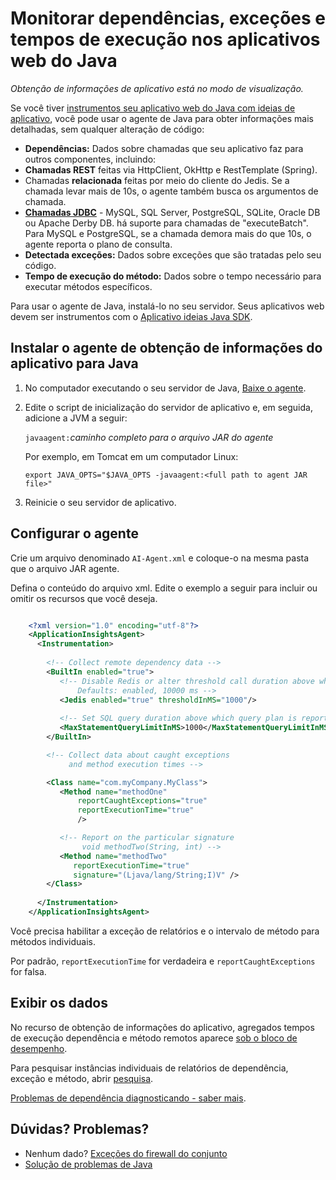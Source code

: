 <properties 
    pageTitle="Monitorar dependências, exceções e tempos de execução nos aplicativos web do Java" 
    description="Estendido o monitoramento do seu site de Java com ideias de aplicativo" 
    services="application-insights" 
    documentationCenter="java"
    authors="alancameronwills" 
    manager="douge"/>

<tags 
    ms.service="application-insights" 
    ms.workload="tbd" 
    ms.tgt_pltfrm="ibiza" 
    ms.devlang="na" 
    ms.topic="article" 
    ms.date="08/24/2016" 
    ms.author="awills"/>
 
# <a name="monitor-dependencies-exceptions-and-execution-times-in-java-web-apps"></a>Monitorar dependências, exceções e tempos de execução nos aplicativos web do Java

*Obtenção de informações de aplicativo está no modo de visualização.*

Se você tiver [instrumentos seu aplicativo web do Java com ideias de aplicativo][java], você pode usar o agente de Java para obter informações mais detalhadas, sem qualquer alteração de código:


* **Dependências:** Dados sobre chamadas que seu aplicativo faz para outros componentes, incluindo:
 * **Chamadas REST** feitas via HttpClient, OkHttp e RestTemplate (Spring).
 * Chamadas **relacionada** feitas por meio do cliente do Jedis. Se a chamada levar mais de 10s, o agente também busca os argumentos de chamada.
 * **[Chamadas JDBC](http://docs.oracle.com/javase/7/docs/technotes/guides/jdbc/)** - MySQL, SQL Server, PostgreSQL, SQLite, Oracle DB ou Apache Derby DB. há suporte para chamadas de "executeBatch". Para MySQL e PostgreSQL, se a chamada demora mais do que 10s, o agente reporta o plano de consulta. 
* **Detectada exceções:** Dados sobre exceções que são tratadas pelo seu código.
* **Tempo de execução do método:** Dados sobre o tempo necessário para executar métodos específicos.

Para usar o agente de Java, instalá-lo no seu servidor. Seus aplicativos web devem ser instrumentos com o [Aplicativo ideias Java SDK][java].

## <a name="install-the-application-insights-agent-for-java"></a>Instalar o agente de obtenção de informações do aplicativo para Java

1. No computador executando o seu servidor de Java, [Baixe o agente](https://aka.ms/aijavasdk).
2. Edite o script de inicialização do servidor de aplicativo e, em seguida, adicione a JVM a seguir:

    `javaagent:`*caminho completo para o arquivo JAR do agente*

    Por exemplo, em Tomcat em um computador Linux:

    `export JAVA_OPTS="$JAVA_OPTS -javaagent:<full path to agent JAR file>"`


3. Reinicie o seu servidor de aplicativo.

## <a name="configure-the-agent"></a>Configurar o agente

Crie um arquivo denominado `AI-Agent.xml` e coloque-o na mesma pasta que o arquivo JAR agente.

Defina o conteúdo do arquivo xml. Edite o exemplo a seguir para incluir ou omitir os recursos que você deseja. 

```XML

    <?xml version="1.0" encoding="utf-8"?>
    <ApplicationInsightsAgent>
      <Instrumentation>
        
        <!-- Collect remote dependency data -->
        <BuiltIn enabled="true">
           <!-- Disable Redis or alter threshold call duration above which arguments are sent.
               Defaults: enabled, 10000 ms -->
           <Jedis enabled="true" thresholdInMS="1000"/>
           
           <!-- Set SQL query duration above which query plan is reported (MySQL, PostgreSQL). Default is 10000 ms. -->
           <MaxStatementQueryLimitInMS>1000</MaxStatementQueryLimitInMS>
        </BuiltIn>

        <!-- Collect data about caught exceptions 
             and method execution times -->

        <Class name="com.myCompany.MyClass">
           <Method name="methodOne" 
               reportCaughtExceptions="true"
               reportExecutionTime="true"
               />

           <!-- Report on the particular signature
                void methodTwo(String, int) -->
           <Method name="methodTwo"
              reportExecutionTime="true"
              signature="(Ljava/lang/String;I)V" />
        </Class>
        
      </Instrumentation>
    </ApplicationInsightsAgent>

```

Você precisa habilitar a exceção de relatórios e o intervalo de método para métodos individuais.

Por padrão, `reportExecutionTime` for verdadeira e `reportCaughtExceptions` for falsa.

## <a name="view-the-data"></a>Exibir os dados

No recurso de obtenção de informações do aplicativo, agregados tempos de execução dependência e método remotos aparece [sob o bloco de desempenho][metrics]. 

Para pesquisar instâncias individuais de relatórios de dependência, exceção e método, abrir [pesquisa][diagnostic]. 

[Problemas de dependência diagnosticando - saber mais](app-insights-dependencies.md#diagnosis).



## <a name="questions-problems"></a>Dúvidas? Problemas?

* Nenhum dado? [Exceções do firewall do conjunto](app-insights-ip-addresses.md)
* [Solução de problemas de Java](app-insights-java-troubleshoot.md)



<!--Link references-->

[api]: app-insights-api-custom-events-metrics.md
[apiexceptions]: app-insights-api-custom-events-metrics.md#track-exception
[availability]: app-insights-monitor-web-app-availability.md
[diagnostic]: app-insights-diagnostic-search.md
[eclipse]: app-insights-java-eclipse.md
[java]: app-insights-java-get-started.md
[javalogs]: app-insights-java-trace-logs.md
[metrics]: app-insights-metrics-explorer.md
[usage]: app-insights-web-track-usage.md

 
